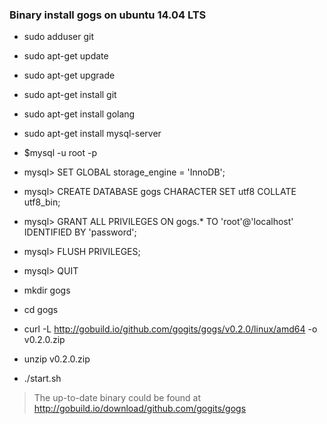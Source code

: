 ### Binary install gogs on ubuntu 14.04 LTS

- sudo adduser git
- sudo apt-get update
- sudo apt-get upgrade

- sudo apt-get install git
- sudo apt-get install golang
- sudo apt-get install mysql-server
- $mysql -u root -p
- mysql> SET GLOBAL storage_engine = 'InnoDB';
- mysql> CREATE DATABASE gogs CHARACTER SET utf8 COLLATE utf8_bin;
- mysql> GRANT ALL PRIVILEGES ON gogs.* TO 'root'@'localhost' IDENTIFIED BY 'password';
- mysql> FLUSH PRIVILEGES;
- mysql> QUIT


- mkdir gogs
- cd gogs
- curl -L http://gobuild.io/github.com/gogits/gogs/v0.2.0/linux/amd64 -o v0.2.0.zip
- unzip v0.2.0.zip
- ./start.sh

> The up-to-date binary could be found at
> http://gobuild.io/download/github.com/gogits/gogs
